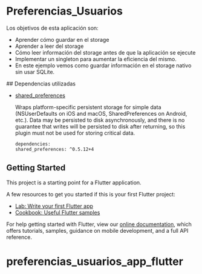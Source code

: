 # Preferencias_Usuarios

Los objetivos de esta aplicación son:

-   Aprender cómo guardar en el storage
-   Aprender a leer del storage
-   Cómo leer información del storage antes de que la aplicación se ejecute
-   Implementar un singleton para aumentar la eficiencia del mismo.
-   En este ejemplo vemos como guardar información en el storage nativo sin usar SQLite.

## Dependencias utilizadas

- [shared_preferences](https://pub.dev/packages/shared_preferences/install)

    Wraps platform-specific persistent storage for simple data (NSUserDefaults on iOS and macOS, SharedPreferences on Android, etc.). Data may be persisted to disk asynchronously, and there is no guarantee that writes will be persisted to disk after returning, so this plugin must not be used for storing critical data.

    ````
    dependencies:
    shared_preferences: ^0.5.12+4
    ````


## Getting Started

This project is a starting point for a Flutter application.

A few resources to get you started if this is your first Flutter project:

- [Lab: Write your first Flutter app](https://flutter.dev/docs/get-started/codelab)
- [Cookbook: Useful Flutter samples](https://flutter.dev/docs/cookbook)

For help getting started with Flutter, view our
[online documentation](https://flutter.dev/docs), which offers tutorials,
samples, guidance on mobile development, and a full API reference.
# preferencias_usuarios_app_flutter
